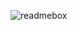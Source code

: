 ![readmebox](https://github.com/salluthdev/salluthdev/assets/83701344/e5340eb9-fa9c-439a-a3f3-9edc76116e18)
